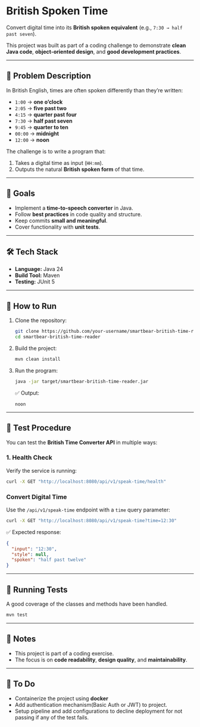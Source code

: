 # British Spoken Time

Convert digital time into its **British spoken equivalent** (e.g., `7:30 → half past seven`).

This project was built as part of a coding challenge to demonstrate **clean Java code**, **object-oriented design**, and **good development practices**.

---

## 📖 Problem Description

In British English, times are often spoken differently than they’re written:

- `1:00` → **one o’clock**
- `2:05` → **five past two**
- `4:15` → **quarter past four**
- `7:30` → **half past seven**
- `9:45` → **quarter to ten**
- `00:00` → **midnight**
- `12:00` → **noon**

The challenge is to write a program that:
1. Takes a digital time as input (`HH:mm`).
2. Outputs the natural **British spoken form** of that time.

---

## 🎯 Goals

- Implement a **time-to-speech converter** in Java.
- Follow **best practices** in code quality and structure.
- Keep commits **small and meaningful**.
- Cover functionality with **unit tests**.

---

## 🛠️ Tech Stack

- **Language:** Java 24
- **Build Tool:** Maven
- **Testing:** JUnit 5

---

## 🚀 How to Run

1. Clone the repository:
   ```bash
   git clone https://github.com/your-username/smartbear-british-time-reader.git
   cd smartbear-british-time-reader
   ```
2. Build the project:
   ```bash
   mvn clean install
   ```
3. Run the program:
   ```bash
   java -jar target/smartbear-british-time-reader.jar
   ```
   ✅ Output:
   ```
   noon
   ```
---

## 🧪 Test Procedure

You can test the **British Time Converter API** in multiple ways:

### 1. Health Check

Verify the service is running:

```bash
curl -X GET "http://localhost:8080/api/v1/speak-time/health"
```

### Convert Digital Time

Use the `/api/v1/speak-time` endpoint with a `time` query parameter:

```bash
curl -X GET "http://localhost:8080/api/v1/speak-time?time=12:30"
```  

✅ Expected response:
```json
{
  "input": "12:30",
  "style": null,
  "spoken": "half past twelve"
}
```  
---

## 🧪 Running Tests
A good coverage of the classes and methods have been handled.
```bash
mvn test
```

---

## 📌 Notes

- This project is part of a coding exercise.
- The focus is on **code readability**, **design quality**, and **maintainability**.

---

## 📌 To Do

- Containerize the project using **docker**
- Add authentication mechanism(Basic Auth or JWT) to project.
- Setup pipeline and add configurations to decline deployment for not passing if any of the test fails.
